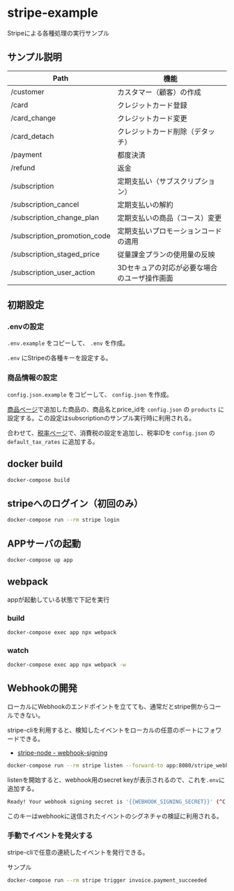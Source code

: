 # stripe-example

Stripeによる各種処理の実行サンプル

## サンプル説明

| Path | 機能 |
|-----|-----|
|/customer|カスタマー（顧客）の作成|
|/card|クレジットカード登録|
|/card_change|クレジットカード変更|
|/card_detach|クレジットカード削除（デタッチ）|
|/payment|都度決済|
|/refund|返金|
|/subscription|定期支払い（サブスクリプション）|
|/subscription_cancel|定期支払いの解約|
|/subscription_change_plan|定期支払いの商品（コース）変更|
|/subscription_promotion_code|定期支払いプロモーションコードの適用|
|/subscription_staged_price|従量課金プランの使用量の反映|
|/subscription_user_action|3Dセキュアの対応が必要な場合のユーザ操作画面|

## 初期設定

### .envの設定

`.env.example` をコピーして、 `.env` を作成。

`.env` にStripeの各種キーを設定する。

### 商品情報の設定

`config.json.example` をコピーして、 `config.json` を作成。

[商品ページ](https://dashboard.stripe.com/test/products)で追加した商品の、商品名とprice_idを `config.json` の `products` に設定する。この設定はsubscriptionのサンプル実行時に利用される。

合わせて、[税率ページ](https://dashboard.stripe.com/test/tax-rates)で、消費税の設定を追加し、税率IDを `config.json` の `default_tax_rates` に追加する。

## docker build

```bash
docker-compose build
```

## stripeへのログイン（初回のみ）

```bash
docker-compose run --rm stripe login
```

## APPサーバの起動

```bash
docker-compose up app
```

## webpack

appが起動している状態で下記を実行

### build

```bash
docker-compose exec app npx webpack
```

### watch

```bash
docker-compose exec app npx webpack -w
```

## Webhookの開発

ローカルにWebhookのエンドポイントを立てても、通常だとstripe側からコールできない。

stripe-cliを利用すると、検知したイベントをローカルの任意のポートにフォワードできる。

* [stripe-node - webhook-signing](https://github.com/stripe/stripe-node/tree/master/examples/webhook-signing)

```bash
docker-compose run --rm stripe listen --forward-to app:8080/stripe_webhook
```

listenを開始すると、webhook用のsecret keyが表示されるので、これを`.env`に追加する。

```bash
Ready! Your webhook signing secret is '{{WEBHOOK_SIGNING_SECRET}}' (^C to quit)
```

このキーはwebhookに送信されたイベントのシグネチャの検証に利用される。

### 手動でイベントを発火する

stripe-cliで任意の連続したイベントを発行できる。

サンプル

```bash
docker-compose run --rm stripe trigger invoice.payment_succeeded
```
